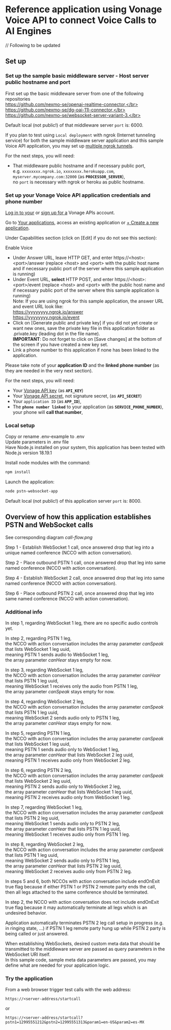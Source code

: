 # Reference application using Vonage Voice API to connect Voice Calls to AI Engines

// Following to be updated

## Set up

### Set up the sample basic middleware server - Host server public hostname and port

First set up the basic middleware server from one of the following repositories</br>
https://github.com/nexmo-se/openai-realtime-connector,</br>
https://github.com/nexmo-se/dg-oai-11l-connector,</br>
https://github.com/nexmo-se/websocket-server-variant-3.</br>

Default local (not public!) of that middleware server `port` is: 6000.

If you plan to test using `Local deployment` with ngrok (Internet tunneling service) for both the sample middleware server application and this sample Voice API application, you may set up [multiple ngrok tunnels](https://ngrok.com/docs/agent/config/#tunnel-configurations).

For the next steps, you will need:
- That middleware public hostname and if necessary public port,</br>
e.g. `xxxxxxxx.ngrok.io`, `xxxxxxxx.herokuapp.com`, `myserver.mycompany.com:32000`  (as **`PROCESSOR_SERVER`**),</br>
no `port` is necessary with ngrok or heroku as public hostname.</br>

### Set up your Vonage Voice API application credentials and phone number

[Log in to your](https://dashboard.nexmo.com/sign-in) or [sign up for a](https://dashboard.nexmo.com/sign-up) Vonage APIs account.

Go to [Your applications](https://dashboard.nexmo.com/applications), access an existing application or [+ Create a new application](https://dashboard.nexmo.com/applications/new).

Under Capabilities section (click on [Edit] if you do not see this section):

Enable Voice
- Under Answer URL, leave HTTP GET, and enter https://\<host\>:\<port\>/answer (replace \<host\> and \<port\> with the public host name and if necessary public port of the server where this sample application is running)</br>
- Under Event URL, **select** HTTP POST, and enter https://\<host\>:\<port\>/event (replace \<host\> and \<port\> with the public host name and if necessary public port of the server where this sample application is running)</br>
Note: If you are using ngrok for this sample application, the answer URL and event URL look like:</br>
https://yyyyyyyy.ngrok.io/answer</br>
https://yyyyyyyy.ngrok.io/event</br> 	
- Click on [Generate public and private key] if you did not yet create or want new ones, save the private key file in this application folder as .private.key (leading dot in the file name).</br>
**IMPORTANT**: Do not forget to click on [Save changes] at the bottom of the screen if you have created a new key set.</br>
- Link a phone number to this application if none has been linked to the application.

Please take note of your **application ID** and the **linked phone number** (as they are needed in the very next section).

For the next steps, you will need:</br>
- Your [Vonage API key](https://dashboard.nexmo.com/settings) (as **`API_KEY`**)</br>
- Your [Vonage API secret](https://dashboard.nexmo.com/settings), not signature secret, (as **`API_SECRET`**)</br>
- Your `application ID` (as **`APP_ID`**),</br>
- The **`phone number linked`** to your application (as **`SERVICE_PHONE_NUMBER`**), your phone will **call that number**,</br>

### Local setup

Copy or rename .env-example to .env<br>
Update parameters in .env file<br>
Have Node.js installed on your system, this application has been tested with Node.js version 18.19.1<br>

Install node modules with the command:<br>
 ```bash
npm install
```

Launch the application:<br>
```bash
node pstn-websocket-app
```

Default local (not public!) of this application server `port` is: 8000.

## Overview of how this application establishes PSTN and WebSocket calls

See corresponding diagram *call-flow.png*

Step 1 - Establish WebSocket 1 call, once answered drop that leg into a unique named conference (NCCO with action conversation).

Step 2 - Place outbound PSTN 1 call, once answered drop that leg into same named conference (NCCO with action conversation).

Step 4 - Establish WebSocket 2 call, once answered drop that leg into same named conference (NCCO with action conversation).

Step 6 - Place outbound PSTN 2 call, once answered drop that leg into same named conference (NCCO with action conversation).

### Additional info

In step 1, regarding WebSocket 1 leg, there are no specific audio controls yet.</br>

In step 2, regarding PSTN 1 leg,</br>
the NCCO with action conversation includes the array parameter *canSpeak* that lists WebSocket 1 leg uuid,</br>
meaning PSTN 1 sends audio to WebSocket 1 leg,</br>
the array parameter *canHear* stays empty for now.</br>

In step 3, regarding WebSocket 1 leg,</br>
the NCCO with action conversation includes the array parameter *canHear* that lists PSTN 1 leg uuid,</br>
meaning WebSocket 1 receives only the audio from PSTN 1 leg,</br>
the array parameter *canSpeak* stays empty for now.</br>

In step 4, regarding WebSocket 2 leg,</br>
the NCCO with action conversation includes the array parameter *canSpeak* that lists PSTN 1 leg uuid,</br>
meaning WebSocket 2 sends audio only to PSTN 1 leg,</br>
the array parameter *canHear* stays empty for now.</br>

In step 5, regarding PSTN 1 leg,</br>
the NCCO with action conversation includes the array parameter *canSpeak* that lists WebSocket 1 leg uuid,</br>
meaning PSTN 1 sends audio only to WebSocket 1 leg,</br>
the array parameter *canHear* that lists WebSocket 2 leg uuid,</br>
meaning PSTN 1 receives audio only from WebSocket 2 leg.</br>

In step 6, regarding PSTN 2 leg,</br>
the NCCO with action conversation includes the array parameter *canSpeak* that lists WebSocket 2 leg uuid,</br>
meaning PSTN 2 sends audio only to WebSocket 2 leg,</br>
the array parameter *canHear* that lists WebSocket 1 leg uuid,</br>
meaning PSTN 2 receives audio only from WebSocket 1 leg.</br>

In step 7, regarding WebSocket 1 leg,</br>
the NCCO with action conversation includes the array parameter *canSpeak* that lists PSTN 2 leg uuid,</br>
meaning WebSocket 1 sends audio only to PSTN 2 leg,</br>
the array parameter *canHear* that lists PSTN 1 leg uuid,</br>
meaning WebSocket 1 receives audio only from PSTN 1  leg.</br>

In step 8, regarding WebSocket 2 leg,</br>
the NCCO with action conversation includes the array parameter *canSpeak* that lists PSTN 1 leg uuid,</br>
meaning WebSocket 2 sends audio only to PSTN 1 leg,</br>
the array parameter *canHear* that lists PSTN 2 leg uuid,</br>
meaning WebSocket 2 receives audio only from PSTN 2  leg.</br>



In steps 5 and 6, both NCCOs with action conversation include endOnExit true flag because if either PSTN 1 or PSTN 2 remote party ends the call, then all legs attached to the same conference should be terminated.</br>

In step 2, the NCCO with action conversation does not include endOnExit true flag because it may automatically terminate all legs which is an undesired behavior.</br>

Application automatically terminates PSTN 2 leg call setup in progress (e.g. in ringing state, ...) if PSTN 1 leg remote party hung up while PSTN 2 party is being called or just answered.</br>

When establishing WebSockets, desired custom meta data that should be transmitted to the middleware server are passed as query parameters in the WebSocket URI itself.</br>
In this sample code, sample meta data parameters are passed, you may define what are needed for your application logic.</br>

### Try the application

From a web browser trigger test calls with the web address:</br>

`https://<server-address/startcall`

or

`https://<server-address/startcall?pstn1=12995551212&pstn2=12995551313&param1=en-US&param2=es-MX`




